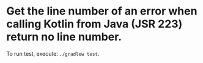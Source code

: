 # Get the line number of an error when calling Kotlin from Java (JSR 223) return no line number.

To run test, execute: `./gradlew test`.
 